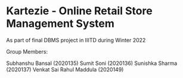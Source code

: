 # Kartezie - Online Retail Store Management System
As part of final DBMS project in IIITD during Winter 2022

Group Members:

Subhanshu Bansal (2020135)
Sumit Soni (2020136)
Sunishka Sharma (2020137)
Venkat Sai Rahul Maddula (2020149)
